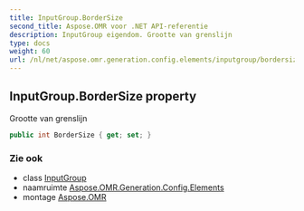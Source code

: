 ```yaml
---
title: InputGroup.BorderSize
second_title: Aspose.OMR voor .NET API-referentie
description: InputGroup eigendom. Grootte van grenslijn
type: docs
weight: 60
url: /nl/net/aspose.omr.generation.config.elements/inputgroup/bordersize/
---
```

## InputGroup.BorderSize property

Grootte van grenslijn

```csharp
public int BorderSize { get; set; }
```

### Zie ook

* class [InputGroup](../)
* naamruimte [Aspose.OMR.Generation.Config.Elements](../../inputgroup/)
* montage [Aspose.OMR](../../../)


